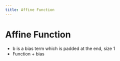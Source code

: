 ```yaml
---
title: Affine Function
---
```


# Affine Function
- b is a bias term which is padded at the end, size 1
- Function + bias






















































